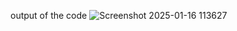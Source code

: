 output of the code 
![Screenshot 2025-01-16 113627](https://github.com/user-attachments/assets/d3fc0ac5-95d8-4ad8-8254-96e550012b7b)
